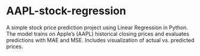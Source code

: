# AAPL-stock-regression
A simple stock price prediction project using Linear Regression in Python. The model trains on Apple’s (AAPL) historical closing prices and evaluates predictions with MAE and MSE. Includes visualization of actual vs. predicted prices.
